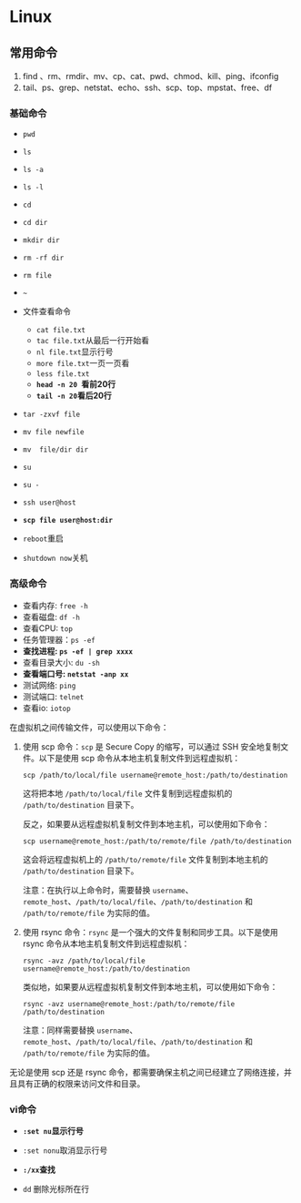 # Linux

## 常用命令

1. find 、rm、rmdir、mv、cp、cat、pwd、chmod、kill、ping、ifconfig 
2. tail、ps、grep、netstat、echo、ssh、scp、top、mpstat、free、df

### 基础命令

- `pwd`
- `ls`
- `ls -a`
- `ls -l`
- `cd`
- `cd dir`
- `mkdir dir`
- `rm -rf dir`
- `rm file`
- `~`
- 文件查看命令
  - `cat file.txt`
  - `tac file.txt`从最后一行开始看
  - `nl file.txt`显示行号
  - `more file.txt`一页一页看
  - `less file.txt`
  - **`head -n 20 `看前20行**
  - **`tail -n 20`看后20行**

- `tar -zxvf file`
- `mv file newfile`
- `mv  file/dir dir`
- `su`
- `su -`
- `ssh user@host`
- **`scp file user@host:dir`**
- `reboot`重启
- `shutdown now`关机

### 高级命令

- 查看内存:  `free -h`
- 查看磁盘:  `df -h`
- 查看CPU:  `top`
- 任务管理器：`ps -ef`
- **查找进程:  `ps -ef | grep xxxx`**
- 查看目录大小:  `du -sh`
- **查看端口号:  `netstat -anp xx`**
- 测试网络:  `ping`
- 测试端口:  `telnet`
- 查看io:  `iotop`

在虚拟机之间传输文件，可以使用以下命令：

1. 使用 scp 命令：`scp` 是 Secure Copy 的缩写，可以通过 SSH 安全地复制文件。以下是使用 scp 命令从本地主机复制文件到远程虚拟机：

   ```
   scp /path/to/local/file username@remote_host:/path/to/destination
   ```

   这将把本地 `/path/to/local/file` 文件复制到远程虚拟机的 `/path/to/destination` 目录下。

   反之，如果要从远程虚拟机复制文件到本地主机，可以使用如下命令：

   ```
   scp username@remote_host:/path/to/remote/file /path/to/destination
   ```

   这会将远程虚拟机上的 `/path/to/remote/file` 文件复制到本地主机的 `/path/to/destination` 目录下。

   注意：在执行以上命令时，需要替换 `username`、`remote_host`、`/path/to/local/file`、`/path/to/destination` 和 `/path/to/remote/file` 为实际的值。

2. 使用 rsync 命令：`rsync` 是一个强大的文件复制和同步工具。以下是使用 rsync 命令从本地主机复制文件到远程虚拟机：

   ```
   rsync -avz /path/to/local/file username@remote_host:/path/to/destination
   ```

   类似地，如果要从远程虚拟机复制文件到本地主机，可以使用如下命令：

   ```
   rsync -avz username@remote_host:/path/to/remote/file /path/to/destination
   ```

   注意：同样需要替换 `username`、`remote_host`、`/path/to/local/file`、`/path/to/destination` 和 `/path/to/remote/file` 为实际的值。

无论是使用 scp 还是 rsync 命令，都需要确保主机之间已经建立了网络连接，并且具有正确的权限来访问文件和目录。

### vi命令

- **`:set nu`显示行号**
- `:set nonu`取消显示行号

- **`:/xx`查找**
- `dd` 删除光标所在行

